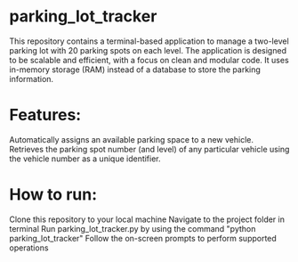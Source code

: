 # parking_lot_tracker
This repository contains a terminal-based application to manage a two-level parking lot with 20 parking spots on each level. The application is designed to be scalable and efficient, with a focus on clean and modular code. It uses in-memory storage (RAM) instead of a database to store the parking information.

# Features:

Automatically assigns an available parking space to a new vehicle.
Retrieves the parking spot number (and level) of any particular vehicle using the vehicle number as a unique identifier.

# How to run:

Clone this repository to your local machine
Navigate to the project folder in terminal
Run parking_lot_tracker.py by using the command "python parking_lot_tracker"
Follow the on-screen prompts to perform supported operations
